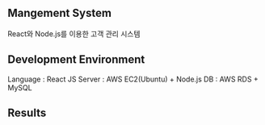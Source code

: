 ## Mangement System
React와 Node.js를 이용한 고객 관리 시스템

## Development Environment
Language : React JS
Server : AWS EC2(Ubuntu) + Node.js
DB : AWS RDS + MySQL

## Results
